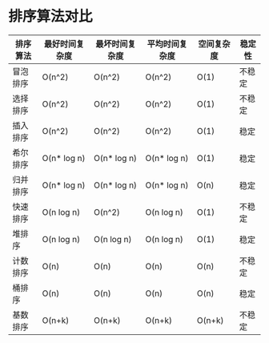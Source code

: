 # 排序算法对比

排序算法|最好时间复杂度|最坏时间复杂度|平均时间复杂度|空间复杂度|稳定性
--|--|--|--|--|--|
冒泡排序|O(n^2)|O(n^2)|O(n^2)|O(1)|不稳定
选择排序|O(n^2)|O(n^2)|O(n^2)|O(1)|不稳定
插入排序|O(n^2)|O(n^2)|O(n^2)|O(1)|稳定
希尔排序|O(n* log n)|O(n* log n)|O(n* log n)|O(1)|稳定
归并排序|O(n* log n)|O(n* log n)|O(n* log n)|O(n)|稳定
快速排序|O(n log n)|O(n^2)|O(n log n)|O(1)|不稳定
堆排序|O(n log n)|O(n log n)|O(n log n)|O(1)|稳定
计数排序|O(n)|O(n)|O(n)|O(n)|不稳定
桶排序|O(n)|O(n)|O(n)|O(n)|稳定
基数排序|O(n+k)|O(n+k)|O(n+k)|O(n+k)|不稳定
